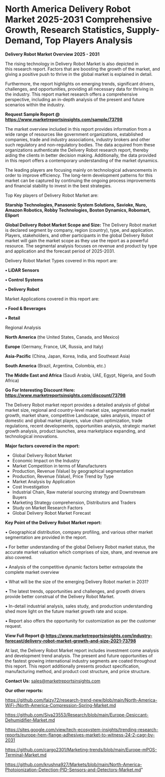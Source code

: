 # North America Delivery Robot Market 2025-2031 Comprehensive Growth, Research Statistics, Supply-Demand,  Top Players Analysis

<Strong> Delivery Robot Market Overview 2025 - 2031</strong>

The rising technology in Delivery Robot Market is also depicted in this research report. Factors that are boosting the growth of the market, and giving a positive push to thrive in the global market is explained in detail.

Furthermore, the report highlights on emerging trends, significant drivers, challenges, and opportunities, providing all necessary data for thriving in the industry. This report market research offers a comprehensive perspective, including an in-depth analysis of the present and future scenarios within the industry.

<strong>Request Sample Report @ <a href=https://www.marketreportsinsights.com/sample/73798>https://www.marketreportsinsights.com/sample/73798</a></strong>

The market overview included in this report provides information from a wide range of resources like government organizations, established companies, trade and industry associations, industry brokers and other such regulatory and non-regulatory bodies. The data acquired from these organizations authenticate the Delivery Robot research report, thereby aiding the clients in better decision making. Additionally, the data provided in this report offers a contemporary understanding of the market dynamics.

The leading players are focusing mainly on technological advancements in order to improve efficiency. The long-term development patterns for this market can be captured by continuing the ongoing process improvements and financial stability to invest in the best strategies.

Top Key players of Delivery Robot Market are:

<strong>Starship Technologies, Panasonic System Solutions, Savioke, Nuro, Amazon Robotics, Robby Technologies, Boston Dynamics, Robomart, Eliport</strong>

<strong><b>Global Delivery Robot Market Scope and Size:</b></strong>
The Delivery Robot market is declared segment by company, region (country), type, and application. Players, stakeholders, and other participants in the global Delivery Robot market will gain the market scope as they use the report as a powerful resource. The segmental analysis focuses on revenue and product by type and application and the forecast period of 2025-2031.

Delivery Robot Market Types covered in this report are:

<strong>• LiDAR Sensors

• Control Systems

• Delivery Robot</strong>

Market Applications covered in this report are:

<strong>• Food & Beverages

• Retail</strong> 

Regional Analysis

<strong>North America</strong> (the United States, Canada, and Mexico)

<strong>Europe</strong> (Germany, France, UK, Russia, and Italy)

<strong>Asia-Pacific</strong> (China, Japan, Korea, India, and Southeast Asia)

<strong>South America</strong> (Brazil, Argentina, Colombia, etc.)

<strong>The Middle East and Africa</strong> (Saudi Arabia, UAE, Egypt, Nigeria, and South Africa)

<strong>Go For Interesting Discount Here: <a href=https://www.marketreportsinsights.com/discount/73798>https://www.marketreportsinsights.com/discount/73798</a></strong>

The Delivery Robot market report provides a detailed analysis of global market size, regional and country-level market size, segmentation market growth, market share, competitive Landscape, sales analysis, impact of domestic and global market players, value chain optimization, trade regulations, recent developments, opportunities analysis, strategic market growth analysis, product launches, area marketplace expanding, and technological innovations.

<strong><b>Major factors covered in the report:</b></strong>
<ul>
  <li>Global Delivery Robot Market </li>
  <li>Economic Impact on the Industry</li>
  <li>Market Competition in terms of Manufacturers</li>
  <li>Production, Revenue (Value) by geographical segmentation</li>
  <li>Production, Revenue (Value), Price Trend by Type</li>
  <li>Market Analysis by Application</li>
  <li>Cost Investigation</li>
  <li>Industrial Chain, Raw material sourcing strategy and Downstream Buyers</li>
  <li>Marketing Strategy comprehension, Distributors and Traders</li>
  <li>Study on Market Research Factors</li>
  <li>Global Delivery Robot Market Forecast</li>
</ul>

<strong><b>Key Point of the Delivery Robot Market report:</b></strong>

• Geographical distribution, company profiling, and various other market segmentation are provided in the report.

• For better understanding of the global Delivery Robot market status, the accurate market valuation which comprises of size, share, and revenue are also covered.

• Analysis of the competitive dynamic factors better extrapolate the complete market overview

• What will be the size of the emerging Delivery Robot market in 2031?

• The latest trends, opportunities and challenges, and growth drivers provide better construal of the Delivery Robot Market.

• In-detail industrial analysis, sales study, and production understanding shed more light on the future market growth rate and scope.

• Report also offers the opportunity for customization as per the customer request.

<strong><b>View Full Report @ <a href=https://www.marketreportsinsights.com/industry-forecast/delivery-robot-market-growth-and-size-2021-73798>https://www.marketreportsinsights.com/industry-forecast/delivery-robot-market-growth-and-size-2021-73798</a></b></strong>


At last, the Delivery Robot Market report includes investment come analysis and development trend analysis. The present and future opportunities of the fastest growing international industry segments are coated throughout this report. This report additionally presents product specification, manufacturing method, and product cost structure, and price structure.

<strong>Contact Us:</strong>
sales@marketreportsinsights.com

<strong>Our other reports:</strong>

<a href=https://github.com/faizy72/research-trend-new/blob/main/North-America-WiFi-/North-America-Compression-Spring-Market.md>https://github.com/faizy72/research-trend-new/blob/main/North-America-WiFi-/North-America-Compression-Spring-Market.md</a>

<a href=https://github.com/Siya23553/Research/blob/main/Europe-Desiccant-Dehumidifier-Market.md>https://github.com/Siya23553/Research/blob/main/Europe-Desiccant-Dehumidifier-Market.md</a>

<a href=https://sites.google.com/view/tech-ecosystem-insights/trending-research-reports/europe-hem-flange-adhesives-market-to-witness-24-2-cagr-by-2031>https://sites.google.com/view/tech-ecosystem-insights/trending-research-reports/europe-hem-flange-adhesives-market-to-witness-24-2-cagr-by-2031</a>

<a href=https://github.com/cargo2301/Marketing-trends/blob/main/Europe-mPOS-Terminal-Market.md>https://github.com/cargo2301/Marketing-trends/blob/main/Europe-mPOS-Terminal-Market.md</a>

<a href=https://github.com/krushna927/Markets/blob/main/North-America-Photoionization-Detection-PID-Sensors-and-Detectors-Market.md>https://github.com/krushna927/Markets/blob/main/North-America-Photoionization-Detection-PID-Sensors-and-Detectors-Market.md</a>"
